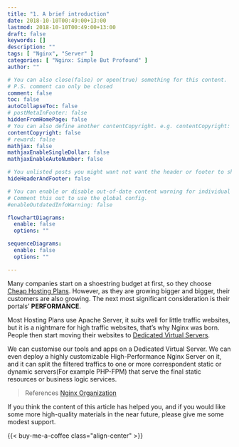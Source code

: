 ```yaml
---
title: "1. A brief introduction"
date: 2018-10-10T00:49:00+13:00
lastmod: 2018-10-10T00:49:00+13:00
draft: false
keywords: []
description: ""
tags: [ "Nginx", "Server" ]
categories: [ "Nginx: Simple But Profound" ]
author: ""

# You can also close(false) or open(true) something for this content.
# P.S. comment can only be closed
comment: false
toc: false
autoCollapseToc: false
# postMetaInFooter: false
hiddenFromHomePage: false
# You can also define another contentCopyright. e.g. contentCopyright: "This is another copyright."
contentCopyright: false
# reward: false
mathjax: false
mathjaxEnableSingleDollar: false
mathjaxEnableAutoNumber: false

# You unlisted posts you might want not want the header or footer to show
hideHeaderAndFooter: false

# You can enable or disable out-of-date content warning for individual post.
# Comment this out to use the global config.
#enableOutdatedInfoWarning: false

flowchartDiagrams:
  enable: false
  options: ""

sequenceDiagrams: 
  enable: false
  options: ""

---
```


<!--more-->

Many companies start on a shoestring budget at first, so they choose [Cheap Hosting Plans](https://www.shareasale.com/r.cfm?u=1988370&m=41388&b=394686). However, as they are growing bigger and bigger, their customers are also growing. The next most significant consideration is their portals’ **PERFORMANCE**.

Most Hosting Plans use Apache Server, it suits well for little traffic websites, but it is a nightmare for high traffic websites, that’s why Nginx was born. People then start moving their websites to [Dedicated Virtual Servers](https://www.linode.com/?r=6dbaf596fccc4d80aa991a21e94127870ad098ab).

We can customise our tools and apps on a Dedicated Virtual Server. We can even deploy a highly customizable High-Performance Nginx Server on it, and it can split the filtered traffics to one or more correspondent static or dynamic servers(For example PHP-FPM) that serve the final static resources or business logic services.

> References
> [Nginx Organization](http://nginx.org/)

If you think the content of this article has helped you, and if you would like some more high-quality materials in the near future, please give me some modest support.

<!-- Buy Me a Coffee Button -->
{{< buy-me-a-coffee class="align-center" >}}

